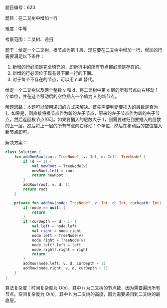 题目编号：623

题目：在二叉树中增加一行

难度：中等

考察范围：二叉树、递归

题干：给定一个二叉树，根节点为第 1 层，现在要在二叉树中增加一行，增加的行需要满足以下条件：

1. 新增的行必须是完全填充的，即新行中的所有节点都必须是存在的。
2. 新增的行必须位于现有最下面一行的下面。
3. 对于每个不存在的节点，可以用 null 替代。

给定一个二叉树以及两个整数 v 和 d，将二叉树中第 d 层的所有节点向右移动 1 个单位，并在这个移动后的空位插入一个值为 v 的新节点。

解题思路：本题可以使用递归的方式来解决。首先需要判断要插入的层数是否为 1，如果是，则直接将根节点作为新的左子节点，原来的左子节点作为新的右子节点，然后返回根节点即可。如果要插入的层数大于 1，则需要递归到要插入的层数的上一层，然后将上一层的所有节点向右移动 1 个单位，然后在移动后的空位插入新节点即可。

解决方案：

```kotlin
class Solution {
    fun addOneRow(root: TreeNode?, v: Int, d: Int): TreeNode? {
        if (d == 1) {
            val newRoot = TreeNode(v)
            newRoot.left = root
            return newRoot
        }
        addRow(root, v, d, 1)
        return root
    }

    private fun addRow(node: TreeNode?, v: Int, d: Int, curDepth: Int) {
        if (node == null) {
            return
        }
        if (curDepth == d - 1) {
            val left = node.left
            val right = node.right
            node.left = TreeNode(v)
            node.right = TreeNode(v)
            node.left?.left = left
            node.right?.right = right
            return
        }
        addRow(node.left, v, d, curDepth + 1)
        addRow(node.right, v, d, curDepth + 1)
    }
}
```

算法复杂度：时间复杂度为 O(n)，其中 n 为二叉树的节点数，因为需要遍历所有节点。空间复杂度为 O(h)，其中 h 为二叉树的高度，因为需要递归到二叉树的最底层。